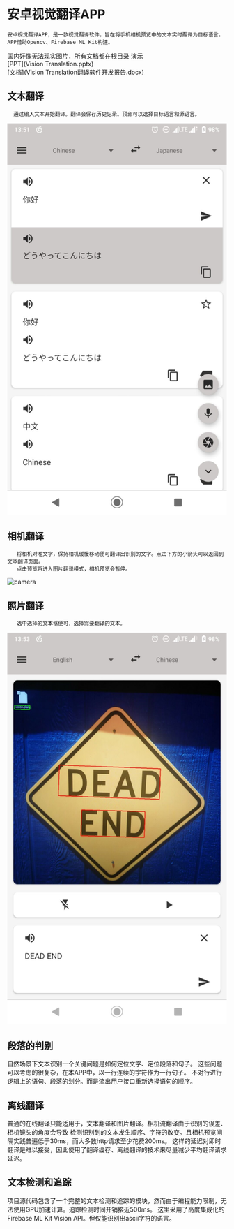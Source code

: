 # 安卓视觉翻译APP  
    安卓视觉翻译APP，是一款视觉翻译软件，旨在将手机相机预览中的文本实时翻译为目标语言。
    APP借助Opencv、Firebase ML Kit构建。

国内好像无法现实图片，所有文档都在根目录
[演示](演示视频.zip)  
[PPT](Vision Translation.pptx)  
[文档](Vision Translation翻译软件开发报告.docx)  


## 文本翻译
      通过输入文本开始翻译。翻译会保存历史记录。顶部可以选择目标语言和源语言。
      
![text](text.jpg)

## 相机翻译
       将相机对准文字，保持相机缓慢移动便可翻译出识别的文字。点击下方的小箭头可以返回到文本翻译页面。
       点击预览将进入图片翻译模式，相机预览会暂停。
![camera](camera.jpg)

## 照片翻译
       选中选择的文本框便可，选择需要翻译的文本。
![photo](photo.jpg)

## 段落的判别  

自然场景下文本识别一个关键问题是如何定位文字、定位段落和句子。
这些问题可以考虑的很复杂，在本APP中，以一行连续的字符作为一行句子。
不对行进行逻辑上的语句、段落的划分。而是流出用户接口重新选择语句的顺序。

## 离线翻译

普通的在线翻译只能适用于，文本翻译和图片翻译。相机流翻译由于识别的误差、相机镜头的角度会导致
检测识别到的文本发生顺序、字符的改变。且相机预览间隔实践普遍低于30ms，而大多数http请求至少花费200ms。
这样的延迟对即时翻译是难以接受，因此使用了翻译缓存、离线翻译的技术来尽量减少平均翻译请求延迟。


## 文本检测和追踪

项目源代码包含了一个完整的文本检测和追踪的模块，然而由于编程能力限制，无法使用GPU加速计算。追踪检测时间开销接近500ms。
这里采用了高度集成化的Firebase ML Kit Vision API。但仅能识别出ascii字符的语言。
